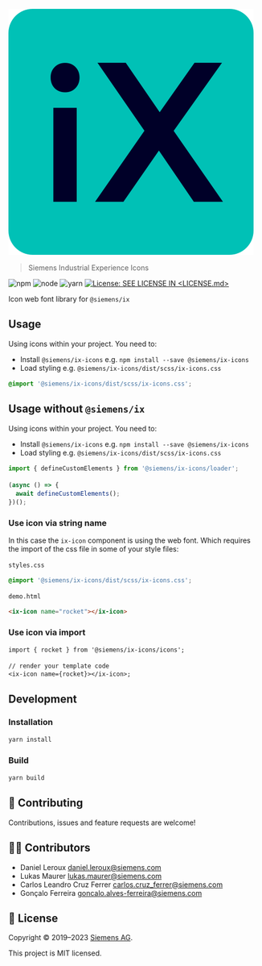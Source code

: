 <!--
SPDX-FileCopyrightText: 2022 Siemens AG

SPDX-License-Identifier: MIT
-->

![iX](./logo.svg)

> Siemens Industrial Experience Icons

![npm](https://img.shields.io/badge/npm-%3E%3D8.x.x-blue.svg)
![node](https://img.shields.io/badge/node-%3E%3D16.16.x-blue.svg)
![yarn](https://img.shields.io/badge/yarn->=1.x.x-blue.svg)
[![License: SEE LICENSE IN <LICENSE.md>](https://img.shields.io/badge/License-SEE%20LICENSE%20IN%20LICENSE.md-yellow.svg)](./LICENSE.md)

Icon web font library for `@siemens/ix`

## Usage

Using icons within your project. You need to:

- Install `@siemens/ix-icons` e.g. `npm install --save @siemens/ix-icons`
- Load styling e.g. `@siemens/ix-icons/dist/scss/ix-icons.css`

```scss
@import '@siemens/ix-icons/dist/scss/ix-icons.css';
```

## Usage without `@siemens/ix`

Using icons within your project. You need to:

- Install `@siemens/ix-icons` e.g. `npm install --save @siemens/ix-icons`
- Load styling e.g. `@siemens/ix-icons/dist/scss/ix-icons.css`

```javascript
import { defineCustomElements } from '@siemens/ix-icons/loader';

(async () => {
  await defineCustomElements();
})();
```

### Use icon via string name

In this case the `ix-icon` component is using the web font. Which requires the import of the css file in some of your style files:

`styles.css`

```scss
@import '@siemens/ix-icons/dist/scss/ix-icons.css';
```

`demo.html`

```html
<ix-icon name="rocket"></ix-icon>
```

### Use icon via import

```tsx
import { rocket } from '@siemens/ix-icons/icons';

// render your template code
<ix-icon name={rocket}></ix-icon>;
```

## Development

### Installation

```sh
yarn install
```

### Build

```sh
yarn build
```

## 🤝 Contributing

Contributions, issues and feature requests are welcome!

## 👨‍💻 Contributors

- Daniel Leroux <daniel.leroux@siemens.com>
- Lukas Maurer <lukas.maurer@siemens.com>
- Carlos Leandro Cruz Ferrer <carlos.cruz_ferrer@siemens.com>
- Gonçalo Ferreira <goncalo.alves-ferreira@siemens.com>

## 📝 License

Copyright © 2019–2023 [Siemens AG](https://www.siemens.com/).

This project is MIT licensed.
